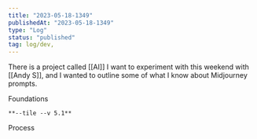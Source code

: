 ```yaml
---
title: "2023-05-18-1349"
publishedAt: "2023-05-18-1349"
type: "Log"
status: "published"
tag: log/dev,
---
```


There is a project called [[AI]] I want to experiment with this weekend with [[Andy S]], and I wanted to outline some of what I know about Midjourney prompts.

Foundations

```
**--tile --v 5.1**
```

Process

